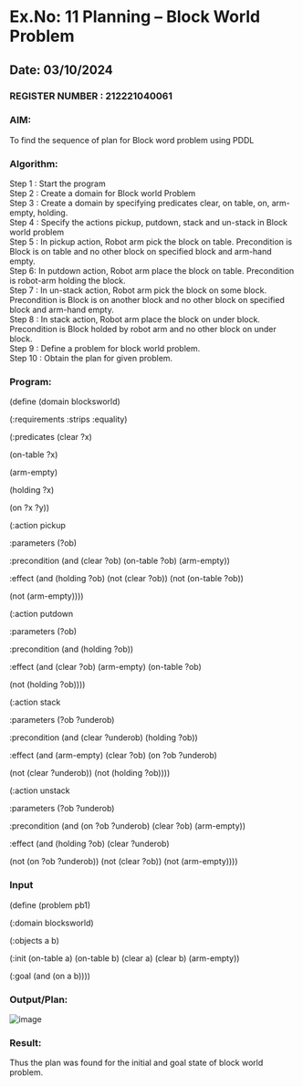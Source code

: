 # Ex.No: 11  Planning –  Block World Problem 
## Date: 03/10/2024
### REGISTER NUMBER : 212221040061
### AIM: 
To find the sequence of plan for Block word problem using PDDL  
###  Algorithm:
Step 1 :  Start the program <br>
Step 2 : Create a domain for Block world Problem <br>
Step 3 :  Create a domain by specifying predicates clear, on table, on, arm-empty, holding. <br>
Step 4 : Specify the actions pickup, putdown, stack and un-stack in Block world problem <br>
Step 5 :  In pickup action, Robot arm pick the block on table. Precondition is Block is on table and no other block on specified block and arm-hand empty.<br>
Step 6:  In putdown action, Robot arm place the block on table. Precondition is robot-arm holding the block.<br>
Step 7 : In un-stack action, Robot arm pick the block on some block. Precondition is Block is on another block and no other block on specified block and arm-hand empty.<br>
Step 8 : In stack action, Robot arm place the block on under block. Precondition is Block holded by robot arm and no other block on under block.<br>
Step 9 : Define a problem for block world problem.<br> 
Step 10 : Obtain the plan for given problem.<br> 
     
### Program:

(define (domain blocksworld)

(:requirements :strips :equality)

(:predicates (clear ?x)

(on-table ?x)

(arm-empty)

(holding ?x)

(on ?x ?y))

(:action pickup

:parameters (?ob)

:precondition (and (clear ?ob) (on-table ?ob) (arm-empty))

:effect (and (holding ?ob) (not (clear ?ob)) (not (on-table ?ob))

(not (arm-empty))))

(:action putdown

:parameters (?ob)

:precondition (and (holding ?ob))

:effect (and (clear ?ob) (arm-empty) (on-table ?ob)

(not (holding ?ob))))

(:action stack

:parameters (?ob ?underob)

:precondition (and (clear ?underob) (holding ?ob))

:effect (and (arm-empty) (clear ?ob) (on ?ob ?underob)

(not (clear ?underob)) (not (holding ?ob))))

(:action unstack

:parameters (?ob ?underob)

:precondition (and (on ?ob ?underob) (clear ?ob) (arm-empty))

:effect (and (holding ?ob) (clear ?underob)

(not (on ?ob ?underob)) (not (clear ?ob)) (not (arm-empty))))

### Input 

(define (problem pb1)

(:domain blocksworld)

(:objects a b)

(:init (on-table a) (on-table b) (clear a) (clear b) (arm-empty))

(:goal (and (on a b))))


### Output/Plan:

![image](https://github.com/santhoshkumar24263/AI_Lab_2023-24/assets/127171952/bb413dbd-9c7d-43ec-b5dc-144e2a03abf3)


### Result:
Thus the plan was found for the initial and goal state of block world problem.

